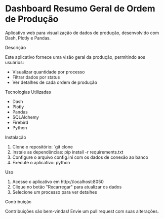 # Dashboard Resumo Geral de Ordem de Produção

Aplicativo web para visualização de dados de produção, desenvolvido com Dash, Plotly e Pandas.

Descrição

Este aplicativo fornece uma visão geral da produção, permitindo aos usuários:

- Visualizar quantidade por processo
- Filtrar dados por status
- Ver detalhes de cada ordem de produção

Tecnologias Utilizadas

- Dash
- Plotly
- Pandas
- SQLAlchemy
- Firebird
- Python

Instalação

1. Clone o repositório: `git clone 
2. Instale as dependências: pip install -r requirements.txt
3. Configure o arquivo config.ini com os dados de conexão ao banco
4. Execute o aplicativo: python 

Uso

1. Acesse o aplicativo em http://localhost:8050
2. Clique no botão "Recarregar" para atualizar os dados
3. Selecione um processo para ver detalhes

Contribuição

Contribuições são bem-vindas! Envie um pull request com suas alterações.
